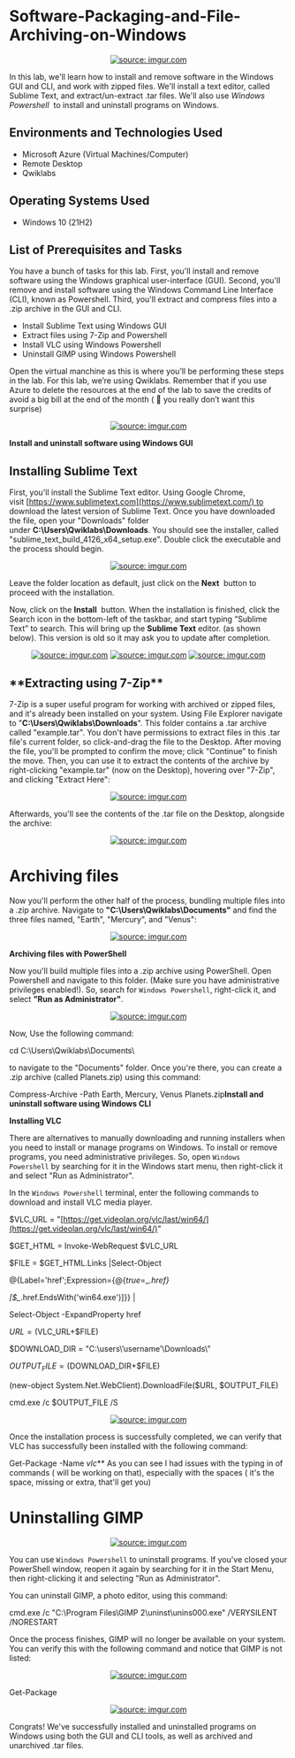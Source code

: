 # Software-Packaging-and-File-Archiving-on-Windows

<p align="center">
<a href="https://imgur.com/xw4G10D"><img src="https://i.imgur.com/xw4G10D.jpg" title="source: imgur.com" /></a>
</p>

In this lab, we'll learn how to install and remove software in the Windows GUI and CLI, and work with zipped files. We'll install a text editor, called Sublime Text, and extract/un-extract .tar files. We'll also use *Windows Powershell*  to install and uninstall programs on Windows.


<h2>Environments and Technologies Used</h2>

- Microsoft Azure (Virtual Machines/Computer)
- Remote Desktop
- Qwiklabs

<h2>Operating Systems Used </h2>

- Windows 10</b> (21H2)

<h2>List of Prerequisites and Tasks</h2>
You have a bunch of tasks for this lab. First, you'll install and remove software using the Windows graphical user-interface (GUI). Second, you'll remove and install software using the Windows Command Line Interface (CLI), known as Powershell. Third, you'll extract and compress files into a .zip archive in the GUI and CLI.

- Install Sublime Text using Windows GUI
- Extract files using 7-Zip and Powershell
- Install VLC using Windows Powershell
- Uninstall GIMP using Windows Powershell

Open the virtual manchine as this is where you’ll be performing these steps in the lab. For this lab, we’re using Qwiklabs. Remember that if you use Azure to delete the resources at the end of the lab to save the credits of avoid a big bill at the end of the month ( 🥲 you really don’t want this surprise)

<p align="center">
<a href="https://imgur.com/dR6u77f"><img src="https://i.imgur.com/dR6u77f.png" title="source: imgur.com" /></a>
</p>

**Install and uninstall software using Windows GUI**

<h2>Installing Sublime Text</h2>

First, you'll install the Sublime Text editor. Using Google Chrome, visit [https://www.sublimetext.com](https://www.sublimetext.com/) to download the latest version of Sublime Text. Once you have downloaded the file, open your "Downloads" folder under **C:\Users\Qwiklabs\Downloads**. You should see the installer, called "sublime_text_build_4126_x64_setup.exe". Double click the executable and the process should begin.

<p align="center">
<a href="https://imgur.com/usA0Qsj"><img src="https://i.imgur.com/usA0Qsj.png" title="source: imgur.com" /></a>
</p>
 
Leave the folder location as default, just click on the **Next**  button to proceed with the installation.

Now, click on the **Install**  button. When the installation is finished, click the Search icon in the bottom-left of the taskbar, and start typing “Sublime Text” to search. This will bring up the **Sublime Text** editor. (as shown below). This version is old so it may ask you to update after completion.

<p align="center">
<a href="https://imgur.com/YH4q0c1"><img src="https://i.imgur.com/YH4q0c1.png" title="source: imgur.com" /></a>
<a href="https://imgur.com/c8Ll2Dt"><img src="https://i.imgur.com/c8Ll2Dt.png" title="source: imgur.com" /></a>
<a href="https://imgur.com/JjVoDLl"><img src="https://i.imgur.com/JjVoDLl.png" title="source: imgur.com" /></a>
</p>
 
<h2>**Extracting using 7-Zip**</h2>

7-Zip is a super useful program for working with archived or zipped files, and it's already been installed on your system. Using File Explorer navigate to "**C:\Users\Qwiklabs\Downloads**". This folder contains a .tar archive called "example.tar". You don't have permissions to extract files in this .tar file's current folder, so click-and-drag the file to the Desktop. After moving the file, you'll be prompted to confirm the move; click "Continue" to finish the move. Then, you can use it to extract the contents of the archive by right-clicking "example.tar" (now on the Desktop), hovering over "7-Zip", and clicking "Extract Here":

<p align="center">
<a href="https://imgur.com/h2lGUmR"><img src="https://i.imgur.com/h2lGUmR.png" title="source: imgur.com" /></a>
</p>
 
Afterwards, you'll see the contents of the .tar file on the Desktop, alongside the archive:

<p align="center">
<a href="https://imgur.com/h6X4YWE"><img src="https://i.imgur.com/h6X4YWE.png" title="source: imgur.com" /></a>
</p>
 
# **Archiving files**

Now you'll perform the other half of the process, bundling multiple files into a .zip archive. Navigate to **"C:\Users\Qwiklabs\Documents"** and find the three files named, "Earth", "Mercury", and "Venus":

<p align="center">
<a href="https://imgur.com/eGR7aQN"><img src="https://i.imgur.com/eGR7aQN.png" title="source: imgur.com" /></a>
</P>
 
**Archiving files with PowerShell**

Now you'll build multiple files into a .zip archive using PowerShell. Open Powershell and navigate to this folder. (Make sure you have administrative privileges enabled!). So, search for `Windows Powershell`, right-click it, and select **"Run as Administrator"**.

<p align="center">
<a href="https://imgur.com/ZjdRL5Q"><img src="https://i.imgur.com/ZjdRL5Q.png" title="source: imgur.com" /></a>
</p>
 
Now, Use the following command:

cd C:\Users\Qwiklabs\Documents\

to navigate to the "Documents" folder. Once you're there, you can create a .zip archive (called Planets.zip) using this command:

Compress-Archive -Path Earth, Mercury, Venus Planets.zip**Install and uninstall software using Windows CLI**

**Installing VLC**

There are alternatives to manually downloading and running installers when you need to install or manage programs on Windows. To install or remove programs, you need administrative privileges. So, open `Windows Powershell` by searching for it in the Windows start menu, then right-click it and select "Run as Administrator".

In the `Windows Powershell` terminal, enter the following commands to download and install VLC media player.

$VLC_URL = "[https://get.videolan.org/vlc/last/win64/](https://get.videolan.org/vlc/last/win64/)"

$GET_HTML = Invoke-WebRequest  $VLC_URL

 $FILE = $GET_HTML.Links |Select-Object 

@{Label='href';Expression={@{$true=$_*.href}*

*[$_*.href.EndsWith('win64.exe')]}} | 

Select-Object -ExpandProperty href

$URL = ($VLC_URL+$FILE)

$DOWNLOAD_DIR = "C:\users\’username’\Downloads\”

$OUTPUT_FILE = ($DOWNLOAD_DIR+$FILE)

(new-object System.Net.WebClient).DownloadFile($URL, $OUTPUT_FILE)

cmd.exe /c $OUTPUT_FILE /S

<p align="center">
<a href="https://imgur.com/bqpprP4"><img src="https://i.imgur.com/bqpprP4.png" title="source: imgur.com" /></a>
</p>
 
Once the installation process is successfully completed,  we can verify that VLC has successfully been installed with the following command:

Get-Package -Name *vlc***
 As you can see I had issues with the typing in of commands ( will be working on that), especially with the spaces ( it's the space, missing or extra, that'll get you)

# **Uninstalling GIMP**

<p align="center">
<a href="https://imgur.com/gRbycTF"><img src="https://i.imgur.com/gRbycTF.png" title="source: imgur.com" /></a>
</p>

You can use `Windows Powershell` to uninstall programs. If you've closed your PowerShell window, reopen it again by searching for it in the Start Menu, then right-clicking it and selecting "Run as Administrator".

You can uninstall GIMP, a photo editor, using this command:

cmd.exe /c "C:\Program Files\GIMP 2\uninst\unins000.exe" /VERYSILENT /NORESTART

Once the process finishes, GIMP will no longer be available on your system. You can verify this with the following command and notice that GIMP is not listed:

<p align="center">
<a href="https://imgur.com/T86eRbn"><img src="https://i.imgur.com/T86eRbn.png" title="source: imgur.com" /></a>
</p>
 
Get-Package

<p align="center">
<a href="https://imgur.com/xaYYc8E"><img src="https://i.imgur.com/xaYYc8E.png" title="source: imgur.com" /></a>
</p>
 
Congrats! We've successfully installed and uninstalled programs on Windows using both the GUI and CLI tools, as well as archived and unarchived .tar files.
